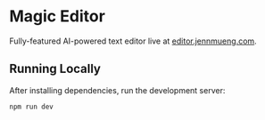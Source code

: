 # Magic Editor

Fully-featured AI-powered text editor live at [editor.jennmueng.com](https://editor.jennmueng.com).

## Running Locally

After installing dependencies, run the development server:
```bash
npm run dev
```